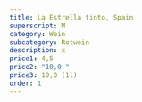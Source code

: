 ```yaml
---
title: La Estrella tinto, Spain
superscript: M
category: Wein
subcategory: Rotwein
description: x
price1: 4,5
price2: "10,0 "
price3: 19,0 (1l)
order: 1
---
```

